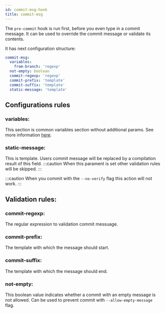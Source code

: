 ```yaml
---
id: commit-msg-hook
title: commit-msg
---
```


The `pre-commit` hook is run first, before you even type in a commit message. It can be used to override the commit message or validate its contents.

It has next configuration structure:

```yaml
commit-msg:
  variables:
    from-branch: 'regexp'
  not-empty: boolean
  commit-regexp: 'regexp'
  commit-prefix: 'template'
  commit-suffix: 'template'
  static-message: 'template'
```

## Configurations rules

### variables:
This section is common variables section without additional params. See more information [here](./../variables.md).

### static-message:
This is template. Users commit message will be replaced by a compilation result of this field.
:::caution
When this parament is set other validation rules will be skipped.
:::

:::caution
When you commit with the `--no-verify` flag this action will not work.
:::

## Validation rules:

### commit-regexp:
The regular expression to validation commit messuage.

### commit-prefix:
The template with which the message should start.

### commit-suffix:
The template with which the message should end.

### not-empty:
This boolean value indicates whether a commit with an empty message is not allowed.
Can be used to prevent commit with `--allow-empty-message` flag.
